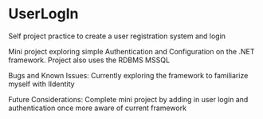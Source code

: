 # UserLogIn
Self project practice to create a user registration system and login

Mini project exploring simple Authentication and Configuration on the .NET framework. 
Project also uses the RDBMS MSSQL

Bugs and Known Issues:
Currently exploring the framework to familiarize myself with IIdentity 

Future Considerations:
Complete mini project by adding in user login and authentication once more aware of current framework
